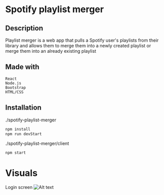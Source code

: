 # Spotify playlist merger

## Description

Playlist merger is a web app that pulls a Spotify user's playlists from their library and allows them to merge them into a newly created playlist or merge them into an already existing playlist

## Made with

```
React
Node.js
Bootstrap
HTML/CSS
```

## Installation

./spotify-playlist-merger
```bash
npm install
npm run devStart
```

./spotify-playlist-merger/client
```bash
npm start
```

# Visuals
Login screen
![Alt text](/spotify-playlist-merger/client/images/login.png "Optional Title")
